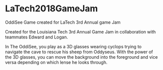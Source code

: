 # LaTech2018GameJam
OddiSee Game created for LaTech 3rd Annual game Jam

Created for the Louisiana Tech 3rd Annual Game Jam in collaboration with teammates Edward and Logan.

In The OddiSee, you play as a 3D glasses wearing cyclops trying to navigate the cave to rescue his sheep from Oddyseus.
With the power of the 3D glasses, you can move the background into the foreground and vice versa depending on which lense he looks through.